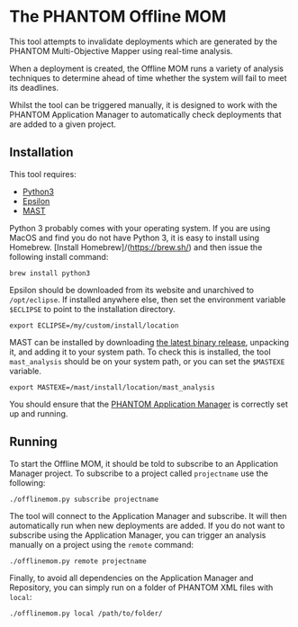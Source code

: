 # The PHANTOM Offline MOM

This tool attempts to invalidate deployments which are generated by the PHANTOM Multi-Objective Mapper using real-time analysis.

When a deployment is created, the Offline MOM runs a variety of analysis techniques to determine ahead of time whether the system will fail to meet its deadlines.

Whilst the tool can be triggered manually, it is designed to work with the PHANTOM Application Manager to automatically check deployments that are added to a given project.

## Installation

This tool requires:
 * [Python3](https://www.python.org/downloads/)
 * [Epsilon](http://www.eclipse.org/epsilon/download/)
 * [MAST](https://mast.unican.es/)

Python 3 probably comes with your operating system. If you are using MacOS and find you do not have Python 3, it is easy to install using Homebrew. [Install Homebrew]/(https://brew.sh/) and then issue the following install command:

	brew install python3

Epsilon should be downloaded from its website and unarchived to `/opt/eclipse`. If installed anywhere else, then set the environment variable `$ECLIPSE` to point to the installation directory.

	export ECLIPSE=/my/custom/install/location

MAST can be installed by downloading [the latest binary release](https://mast.unican.es/#downloading), unpacking it, and adding it to your system path. To check this is installed, the tool `mast_analysis` should be on your system path, or you can set the `$MASTEXE` variable.

	export MASTEXE=/mast/install/location/mast_analysis

You should ensure that the [PHANTOM Application Manager](https://github.com/PHANTOM-Platform/Application-Manager) is correctly set up and running.


## Running

To start the Offline MOM, it should be told to subscribe to an Application Manager project. To subscribe to a project called `projectname` use the following:

	./offlinemom.py subscribe projectname

The tool will connect to the Application Manager and subscribe. It will then automatically run when new deployments are added. If you do not want to subscribe using the Application Manager, you can trigger an analysis manually on a project using the `remote` command:

	./offlinemom.py remote projectname

Finally, to avoid all dependencies on the Application Manager and Repository, you can simply run on a folder of PHANTOM XML files with `local`:

	./offlinemom.py local /path/to/folder/
